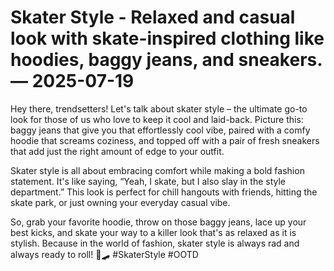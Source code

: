 # Skater Style - Relaxed and casual look with skate-inspired clothing like hoodies, baggy jeans, and sneakers. — 2025-07-19

Hey there, trendsetters! Let's talk about skater style – the ultimate go-to look for those of us who love to keep it cool and laid-back. Picture this: baggy jeans that give you that effortlessly cool vibe, paired with a comfy hoodie that screams coziness, and topped off with a pair of fresh sneakers that add just the right amount of edge to your outfit.

Skater style is all about embracing comfort while making a bold fashion statement. It's like saying, “Yeah, I skate, but I also slay in the style department.” This look is perfect for chill hangouts with friends, hitting the skate park, or just owning your everyday casual vibe.

So, grab your favorite hoodie, throw on those baggy jeans, lace up your best kicks, and skate your way to a killer look that's as relaxed as it is stylish. Because in the world of fashion, skater style is always rad and always ready to roll! 🤙🛹 #SkaterStyle #OOTD
